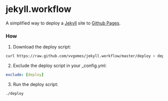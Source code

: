jekyll.workflow
===

A simplified way to deploy a [Jekyll][jekyll-url] site to [Github Pages][gh-pages-url].

### How
1. Download the deploy script:

```bash
curl https://raw.github.com/vvgomes/jekyll.workflow/master/deploy > deploy
```

2. Exclude the deploy script in your _config.yml:

```yaml
exclude: [deploy]
```

3. Run the deploy script:

```bash
./deploy
```

[jekyll-url]: http://jekyllrb.com/
[gh-pages-url]: http://pages.github.com/


